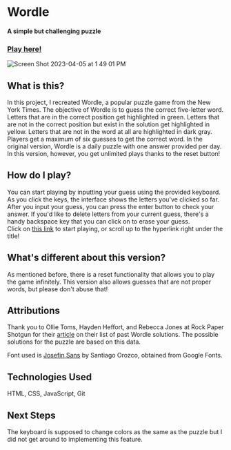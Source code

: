 # Wordle
<b>A simple but challenging puzzle</b>

### [Play here!](https://wordle-seiyoung.netlify.app/)

![Screen Shot 2023-04-05 at 1 49 01 PM](https://user-images.githubusercontent.com/26176522/230162392-97ec6c37-ce7e-4de4-9b4d-683493cba816.png)


## What is this?
In this project, I recreated Wordle, a popular puzzle game from the New York Times. The objective of Wordle is to guess the correct five-letter word. Letters that are in the correct position get highlighted in green. Letters that are not in the correct position but exist in the solution get highlighted in yellow. Letters that are not in the word at all are highlighted in dark gray. Players get a maximum of six guesses to get the correct word. In the original version, Wordle is a daily puzzle with one answer provided per day. In this version, however, you get unlimited plays thanks to the reset button! 

## How do I play?
You can start playing by inputting your guess using the provided keyboard. As you click the keys, the interface shows the letters you've clicked so far. After you input your guess, you can press the enter button to check your answer. If you'd like to delete letters from your current guess, there's a handy backspace key that you can click on to erase your guess.
<br>
Click on [this link](https://wordle-seiyoung.netlify.app/) to start playing, or scroll up to the hyperlink right under the title!

## What's different about this version?
As mentioned before, there is a reset functionality that allows you to play the game infinitely. This version also allows guesses that are not proper words, but please don't abuse that!

## Attributions
Thank you to Ollie Toms, Hayden Heffort, and Rebecca Jones at Rock Paper Shotgun for their [article](https://www.rockpapershotgun.com/wordle-past-answers) on their list of past Wordle solutions. The possible solutions for the puzzle are based on this data.

Font used is [Josefin Sans](https://fonts.google.com/specimen/Josefin+Sans) by Santiago Orozco, obtained from Google Fonts.

## Technologies Used
HTML, CSS, JavaScript, Git

## Next Steps
The keyboard is supposed to change colors as the same as the puzzle but I did not get around to implementing this feature.
